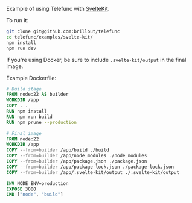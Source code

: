 Example of using Telefunc with [SvelteKit](https://kit.svelte.dev/).

To run it:

```bash
git clone git@github.com:brillout/telefunc
cd telefunc/examples/svelte-kit/
npm install
npm run dev
```

If you're using Docker, be sure to include `.svelte-kit/output` in the final image.

Example Dockerfile:

```Dockerfile
# Build stage
FROM node:22 AS builder
WORKDIR /app
COPY . .
RUN npm install 
RUN npm run build
RUN npm prune --production

# Final image
FROM node:22
WORKDIR /app
COPY --from=builder /app/build ./build
COPY --from=builder /app/node_modules ./node_modules
COPY --from=builder /app/package.json ./package.json
COPY --from=builder /app/package-lock.json ./package-lock.json
COPY --from=builder /app/.svelte-kit/output ./.svelte-kit/output

ENV NODE_ENV=production
EXPOSE 3000
CMD ["node", "build"]
```


